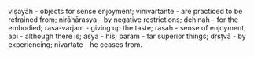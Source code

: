 viṣayāḥ - objects for sense enjoyment; vinivartante - are practiced to be refrained from; nirāhārasya - by negative restrictions; dehinaḥ - for the embodied; rasa-varjam - giving up the taste; rasaḥ - sense of enjoyment; api - although there is; asya - his; param - far superior things; dṛṣṭvā - by experiencing; nivartate - he ceases from.
